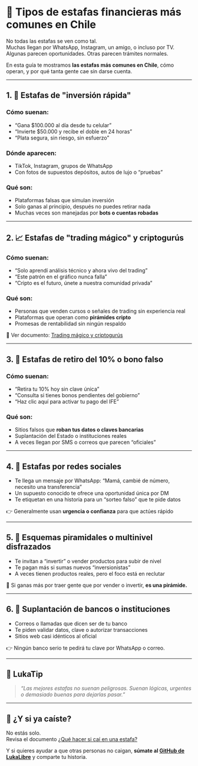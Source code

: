 # 🚨 Tipos de estafas financieras más comunes en Chile

No todas las estafas se ven como tal.  
Muchas llegan por WhatsApp, Instagram, un amigo, o incluso por TV.  
Algunas parecen oportunidades. Otras parecen trámites normales.

En esta guía te mostramos **las estafas más comunes en Chile**, cómo operan, y por qué tanta gente cae sin darse cuenta.

---

## 1. 💸 Estafas de "inversión rápida"

### Cómo suenan:
- “Gana $100.000 al día desde tu celular”
- “Invierte $50.000 y recibe el doble en 24 horas”
- “Plata segura, sin riesgo, sin esfuerzo”

### Dónde aparecen:
- TikTok, Instagram, grupos de WhatsApp
- Con fotos de supuestos depósitos, autos de lujo o “pruebas”

### Qué son:
- Plataformas falsas que simulan inversión
- Solo ganas al principio, después no puedes retirar nada
- Muchas veces son manejadas por **bots o cuentas robadas**

---

## 2. 📈 Estafas de "trading mágico" y criptogurús

### Cómo suenan:
- “Solo aprendí análisis técnico y ahora vivo del trading”
- “Este patrón en el gráfico nunca falla”
- “Cripto es el futuro, únete a nuestra comunidad privada”

### Qué son:
- Personas que venden cursos o señales de trading sin experiencia real
- Plataformas que operan como **pirámides cripto**
- Promesas de rentabilidad sin ningún respaldo

📌 Ver documento: [Trading mágico y criptogurús](trading-magico-y-criptogurus.md)

---

## 3. 🧾 Estafas de retiro del 10% o bono falso

### Cómo suenan:
- “Retira tu 10% hoy sin clave única”
- “Consulta si tienes bonos pendientes del gobierno”
- “Haz clic aquí para activar tu pago del IFE”

### Qué son:
- Sitios falsos que **roban tus datos o claves bancarias**
- Suplantación del Estado o instituciones reales
- A veces llegan por SMS o correos que parecen “oficiales”

---

## 4. 📱 Estafas por redes sociales

- Te llega un mensaje por WhatsApp: “Mamá, cambié de número, necesito una transferencia”
- Un supuesto conocido te ofrece una oportunidad única por DM
- Te etiquetan en una historia para un “sorteo falso” que te pide datos

👉 Generalmente usan **urgencia o confianza** para que actúes rápido

---

## 5. 🧬 Esquemas piramidales o multinivel disfrazados

- Te invitan a “invertir” o vender productos para subir de nivel
- Te pagan más si sumas nuevos “inversionistas”
- A veces tienen productos reales, pero el foco está en reclutar

💬 Si ganas más por traer gente que por vender o invertir, **es una pirámide.**

---

## 6. 🏦 Suplantación de bancos o instituciones

- Correos o llamadas que dicen ser de tu banco
- Te piden validar datos, clave o autorizar transacciones
- Sitios web casi idénticos al oficial

👉 Ningún banco serio te pedirá tu clave por WhatsApp o correo.

---

## 🧠 LukaTip

> *“Las mejores estafas no suenan peligrosas. Suenan lógicas, urgentes o demasiado buenas para dejarlas pasar.”*

---

## 📌 ¿Y si ya caíste?

No estás solo.  
Revisa el documento [¿Qué hacer si caí en una estafa?](que-hacer-si-caigo.md)

Y si quieres ayudar a que otras personas no caigan, **súmate al [GitHub de LukaLibre](https://github.com/tuusuario/lukalibre)** y comparte tu historia.
